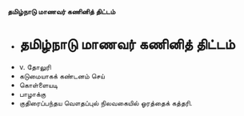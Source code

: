 **தமிழ்நாடு மாணவர் கணினித் திட்டம்**
- # தமிழ்நாடு மாணவர் கணினித் திட்டம்
- v. தோலுரி
- கடுமையாகக் கண்டனம் செய்
- கொள்ளையடி
- பாழாக்கு
- குதிரைப்பந்தய வௌதப்புல் நிலவகையில் ஓரத்தைக் கத்தரி.

